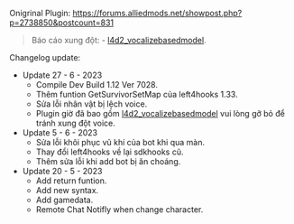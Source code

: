 Onigrinal Plugin: https://forums.alliedmods.net/showpost.php?p=2738850&postcount=831 </br>
> Báo cáo xung đột:
	- [l4d2_vocalizebasedmodel](https://github.com/fbef0102/L4D2-Plugins/tree/master/l4d2_vocalizebasedmodel).</br>

Changelog update:
* Update 27 - 6 - 2023
	- Compile Dev Build 1.12 Ver 7028.
	- Thêm funtion GetSurvivorSetMap của left4hooks 1.33.
	- Sửa lỗi nhân vật bị lệch voice.</br>
	- Plugin giờ đã bao gồm [l4d2_vocalizebasedmodel](https://github.com/fbef0102/L4D2-Plugins/tree/master/l4d2_vocalizebasedmodel) vui lòng gỡ bỏ để tránh xung đột voice.
* Update 5 - 6 - 2023
	- Sửa lỗi khôi phục vũ khí của bot khi qua màn.</br>
	- Thay đổi left4hooks về lại sdkhooks cũ.
	- Thêm sửa lỗi khi add bot bị ăn choáng.
* Update 20 - 5 - 2023
 	- Add return funtion.</br>
	- Add new syntax.</br>
	- Add gamedata.</br>
	- Remote Chat Notifly when change character.
